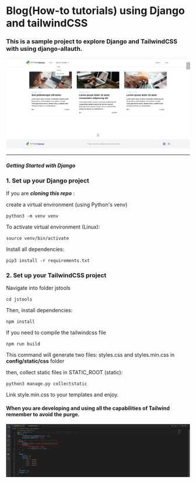 # Blog(How-to tutorials) using Django and tailwindCSS

### This is a sample project to explore Django and TailwindCSS with using django-allauth.

![](./readme/tailwindproject.png)
____________
#### *Getting Started with Django*



### 1. Set up your Django project

If you are ___cloning this repo___ :

create a virtual environment (using Python's venv)

    python3 -m venv venv 

To activate virtual environment (Linux):

    source venv/bin/activate

Install all dependencies:

    pip3 install -r requirements.txt

### 2. Set up your TailwindCSS project

Navigate into folder jstools

    cd jstools

Then, install dependencies:

    npm install

If you need to compile the tailwindcss file

    npm run build

This command will generate two files: styles.css and styles.min.css in __config/static/css__ folder

then, collect static files in STATIC_ROOT (static): 

    python3 manage.py collectstatic

Link style.min.css to your templates and enjoy.

#### When you are developing and using all the capabilities of Tailwind remember to avoid the purge.

![](./readme/1.png)




